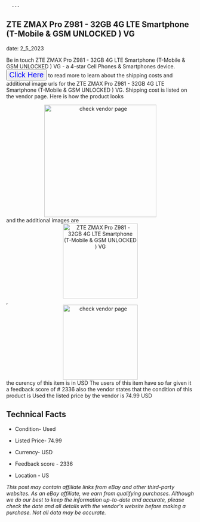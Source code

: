  
      ---
      

 ## ZTE ZMAX Pro Z981 - 32GB 4G LTE Smartphone (T-Mobile & GSM UNLOCKED ) VG 

 

      

date: 2_5_2023
     

     
      

Be in touch ZTE ZMAX Pro Z981 - 32GB 4G LTE Smartphone (T-Mobile & GSM UNLOCKED ) VG - a 4-star Cell Phones & Smartphones device. <button style="font-size:20px;color:blue" onclick="window.location.href = 'https://www.ebay.com/itm/324222356627?hash=item4b7d288c93%3Ag%3AJOEAAOSwgeFfBN7k&mkevt=1&mkcid=1&mkrid=711-53200-19255-0&campid=%253CePNCampaignId%253E&customid=%253CreferenceId%253E&toolid=10049'">Click Here</button> to read more to learn about the shipping costs and additional image urls for the ZTE ZMAX Pro Z981 - 32GB 4G LTE Smartphone (T-Mobile & GSM UNLOCKED ) VG. Shipping cost is listed on the vendor page. Here is how the product looks <div style="text-align:center;"><img onclick="window.location.href = 'https://www.ebay.com/itm/324222356627?hash=item4b7d288c93%3Ag%3AJOEAAOSwgeFfBN7k&mkevt=1&mkcid=1&mkrid=711-53200-19255-0&campid=%253CePNCampaignId%253E&customid=%253CreferenceId%253E&toolid=10049';" src="https://i.ebayimg.com/thumbs/images/g/JOEAAOSwgeFfBN7k/s-l225.jpg" alt="check vendor page" style="width:300px; height:auto;object-fit:contain;" /></div> and the additional images are <div style="text-align:center;"><img onclick="window.location.href = '$https://www.ebay.com/itm/324222356627?hash=item4b7d288c93%3Ag%3AJOEAAOSwgeFfBN7k&mkevt=1&mkcid=1&mkrid=711-53200-19255-0&campid=%253CePNCampaignId%253E&customid=%253CreferenceId%253E&toolid=10049';" src="https://i.ebayimg.com/images/g/JOEAAOSwgeFfBN7k/s-l960.jpg" alt="ZTE ZMAX Pro Z981 - 32GB 4G LTE Smartphone (T-Mobile & GSM UNLOCKED ) VG" style="width:200px; height:auto;object-fit:contain;" /></div>,<div style="text-align:center;"><img onclick="window.location.href = '$https://www.ebay.com/itm/324222356627?hash=item4b7d288c93%3Ag%3AJOEAAOSwgeFfBN7k&mkevt=1&mkcid=1&mkrid=711-53200-19255-0&campid=%253CePNCampaignId%253E&customid=%253CreferenceId%253E&toolid=10049';" src="https://origin-galleryplus.ebayimg.com/ws/web/324222356627_2_0_1/225x225.jpg,https://origin-galleryplus.ebayimg.com/ws/web/324222356627_3_0_1/225x225.jpg,https://origin-galleryplus.ebayimg.com/ws/web/324222356627_4_0_1/225x225.jpg,https://origin-galleryplus.ebayimg.com/ws/web/324222356627_5_0_1/225x225.jpg,https://origin-galleryplus.ebayimg.com/ws/web/324222356627_6_0_1/225x225.jpg,https://origin-galleryplus.ebayimg.com/ws/web/324222356627_7_0_1/225x225.jpg,https://origin-galleryplus.ebayimg.com/ws/web/324222356627_8_0_1/225x225.jpg,https://origin-galleryplus.ebayimg.com/ws/web/324222356627_9_0_1/225x225.jpg" alt="check vendor page" style="width:200px; height:auto;object-fit:contain;"/></div> the curency of this item is in USD The users of this item have so far given it a feedback score of # 2336 also the vendor states that the condition of this product is Used the listed price by the vendor is  74.99 USD


      
      

 ## Technical Facts 



      
      

 - Condition- Used 


      

 - Listed Price- 74.99 


      

 - Currency- USD 


      

 - Feedback score - 2336 


      

 - Location - US 


      
      

*_This post may contain affiliate links from eBay and other third-party websites. As an eBay affiliate, we earn from qualifying purchases. Although we do our best to keep the information up-to-date and accurate, please check the date and all details with the vendor's website before making a purchase. Not all data may be accurate._*



      
      